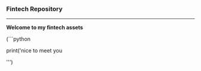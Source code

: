 ### Fintech Repository

---
**Welcome to my fintech assets**

(```python

print('nice to meet you

''')
